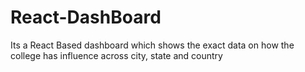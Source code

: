 # React-DashBoard
Its a React Based dashboard which shows the exact data on how the college has influence across city, state and  country
